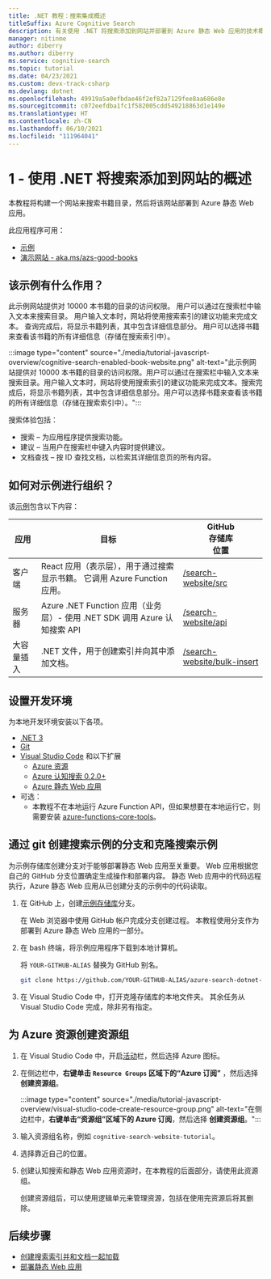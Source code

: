 ```yaml
---
title: .NET 教程：搜索集成概述
titleSuffix: Azure Cognitive Search
description: 有关使用 .NET 将搜索添加到网站并部署到 Azure 静态 Web 应用的技术概述和设置。
manager: nitinme
author: diberry
ms.author: diberry
ms.service: cognitive-search
ms.topic: tutorial
ms.date: 04/23/2021
ms.custom: devx-track-csharp
ms.devlang: dotnet
ms.openlocfilehash: 49919a5a0efbdae46f2ef82a7129fee8aa686e8e
ms.sourcegitcommit: c072eefdba1fc1f582005cdd549218863d1e149e
ms.translationtype: HT
ms.contentlocale: zh-CN
ms.lasthandoff: 06/10/2021
ms.locfileid: "111964041"
---
```

# <a name="1---overview-of-adding-search-to-a-website-with-net"></a>1 - 使用 .NET 将搜索添加到网站的概述

本教程将构建一个网站来搜索书籍目录，然后将该网站部署到 Azure 静态 Web 应用。 

此应用程序可用： 
* [示例](https://github.com/azure-samples/azure-search-dotnet-samples/tree/master/search-website)
* [演示网站 - aka.ms/azs-good-books](https://aka.ms/azs-good-books)

## <a name="what-does-the-sample-do"></a>该示例有什么作用？ 

此示例网站提供对 10000 本书籍的目录的访问权限。 用户可以通过在搜索栏中输入文本来搜索目录。 用户输入文本时，网站将使用搜索索引的建议功能来完成文本。 查询完成后，将显示书籍列表，其中包含详细信息部分。 用户可以选择书籍来查看该书籍的所有详细信息（存储在搜索索引中）。 

:::image type="content" source="./media/tutorial-javascript-overview/cognitive-search-enabled-book-website.png" alt-text="此示例网站提供对 10000 本书籍的目录的访问权限。用户可以通过在搜索栏中输入文本来搜索目录。用户输入文本时，网站将使用搜索索引的建议功能来完成文本。搜索完成后，将显示书籍列表，其中包含详细信息部分。用户可以选择书籍来查看该书籍的所有详细信息（存储在搜索索引中）。":::

搜索体验包括： 

* 搜索 – 为应用程序提供搜索功能。
* 建议 – 当用户在搜索栏中键入内容时提供建议。
* 文档查找 – 按 ID 查找文档，以检索其详细信息页的所有内容。

## <a name="how-is-the-sample-organized"></a>如何对示例进行组织？

该[示例](https://github.com/Azure-Samples/azure-search-dotnet-samples/tree/master/search-website)包含以下内容：

|应用|目标|GitHub<br>存储库<br>位置|
|--|--|--|
|客户端|React 应用（表示层），用于通过搜索显示书籍。 它调用 Azure Function 应用。 |[/search-website/src](https://github.com/Azure-Samples/azure-search-dotnet-samples/tree/master/search-website/src)|
|服务器|Azure .NET Function 应用（业务层）- 使用 .NET SDK 调用 Azure 认知搜索 API |[/search-website/api](https://github.com/Azure-Samples/azure-search-dotnet-samples/tree/master/search-website/api)|
|大容量插入|.NET 文件，用于创建索引并向其中添加文档。|[/search-website/bulk-insert](https://github.com/Azure-Samples/azure-search-dotnet-samples/tree/master/search-website/bulk-insert)|

## <a name="set-up-your-development-environment"></a>设置开发环境

为本地开发环境安装以下各项。 

- [.NET 3](https://dotnet.microsoft.com/download/dotnet/5.0)  
- [Git](https://git-scm.com/downloads)
- [Visual Studio Code](https://code.visualstudio.com/) 和以下扩展
    - [Azure 资源](https://marketplace.visualstudio.com/items?itemName=ms-azuretools.vscode-azureresourcegroups)
    - [Azure 认知搜索 0.2.0+](https://marketplace.visualstudio.com/items?itemName=ms-azuretools.vscode-azurecognitivesearch)
    - [Azure 静态 Web 应用](https://marketplace.visualstudio.com/items?itemName=ms-azuretools.vscode-azurestaticwebapps) 
- 可选：
    - 本教程不在本地运行 Azure Function API，但如果想要在本地运行它，则需要安装 [azure-functions-core-tools](../azure-functions/functions-run-local.md?tabs=linux%2ccsharp%2cbash#install-the-azure-functions-core-tools)。

## <a name="fork-and-clone-the-search-sample-with-git"></a>通过 git 创建搜索示例的分支和克隆搜索示例

为示例存储库创建分支对于能够部署静态 Web 应用至关重要。 Web 应用根据您自己的 GitHub 分支位置确定生成操作和部署内容。 静态 Web 应用中的代码远程执行，Azure 静态 Web 应用从已创建分支的示例中的代码读取。

1. 在 GitHub 上，创建[示例存储库](https://github.com/Azure-Samples/azure-search-dotnet-samples)分支。 

    在 Web 浏览器中使用 GitHub 帐户完成分支创建过程。 本教程使用分支作为部署到 Azure 静态 Web 应用的一部分。 

1. 在 bash 终端，将示例应用程序下载到本地计算机。 

    将 `YOUR-GITHUB-ALIAS` 替换为 GitHub 别名。 

    ```bash
    git clone https://github.com/YOUR-GITHUB-ALIAS/azure-search-dotnet-samples
    ```

1. 在 Visual Studio Code 中，打开克隆存储库的本地文件夹。 其余任务从 Visual Studio Code 完成，除非另有指定。

## <a name="create-a-resource-group-for-your-azure-resources"></a>为 Azure 资源创建资源组

1. 在 Visual Studio Code 中，开启[活动](https://code.visualstudio.com/docs/getstarted/userinterface)栏，然后选择 Azure 图标。 
1. 在侧边栏中，**右键单击 `Resource Groups` 区域下的“Azure 订阅”** ，然后选择 **创建资源组**。

    :::image type="content" source="./media/tutorial-javascript-overview/visual-studio-code-create-resource-group.png" alt-text="在侧边栏中，**右键单击“资源组”区域下的 Azure 订阅**，然后选择 **创建资源组**。":::
1. 输入资源组名称，例如 `cognitive-search-website-tutorial`。 
1. 选择靠近自己的位置。
1. 创建认知搜索和静态 Web 应用资源时，在本教程的后面部分，请使用此资源组。 

    创建资源组后，可以使用逻辑单元来管理资源，包括在使用完资源后将其删除。

## <a name="next-steps"></a>后续步骤

* [创建搜索索引并和文档一起加载](tutorial-csharp-create-load-index.md)
* [部署静态 Web 应用](tutorial-csharp-deploy-static-web-app.md)